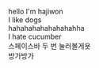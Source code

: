 hello I'm hajiwon  
I like dogs  
hahahahahahahahahha  
I hate cucumber  
스페이스바 두 번 눌러볼게욧  
방가방가  


